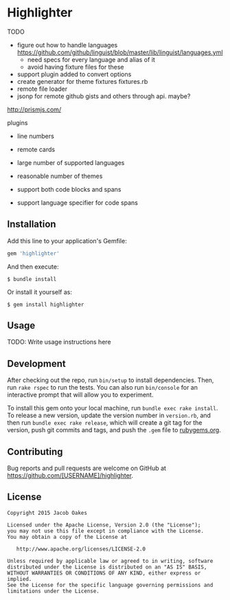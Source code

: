 # Highlighter

TODO
- figure out how to handle languages https://github.com/github/linguist/blob/master/lib/linguist/languages.yml
  - need specs for every language and alias of it
  - avoid having fixture files for these
- support plugin added to convert options
- create generator for theme fixtures fixtures.rb
- remote file loader
- jsonp for remote github gists and others through api. maybe?


http://prismjs.com/

plugins
- line numbers
- remote cards
- large number of supported languages
- reasonable number of themes

- support both code blocks and spans
- support language specifier for code spans


## Installation

Add this line to your application's Gemfile:

```ruby
gem 'highlighter'
```

And then execute:

    $ bundle install

Or install it yourself as:

    $ gem install highlighter

## Usage

TODO: Write usage instructions here

## Development

After checking out the repo, run `bin/setup` to install dependencies. Then, run `rake rspec` to run the tests. You can also run `bin/console` for an interactive prompt that will allow you to experiment.

To install this gem onto your local machine, run `bundle exec rake install`. To release a new version, update the version number in `version.rb`, and then run `bundle exec rake release`, which will create a git tag for the version, push git commits and tags, and push the `.gem` file to [rubygems.org](https://rubygems.org).

## Contributing

Bug reports and pull requests are welcome on GitHub at https://github.com/[USERNAME]/highlighter.


## License 

```
Copyright 2015 Jacob Oakes

Licensed under the Apache License, Version 2.0 (the "License");
you may not use this file except in compliance with the License.
You may obtain a copy of the License at

   http://www.apache.org/licenses/LICENSE-2.0

Unless required by applicable law or agreed to in writing, software
distributed under the License is distributed on an "AS IS" BASIS,
WITHOUT WARRANTIES OR CONDITIONS OF ANY KIND, either express or implied.
See the License for the specific language governing permissions and
limitations under the License.
```

